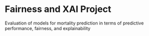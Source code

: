 # Fairness and XAI Project
Evaluation of models for mortality prediction in terms of predictive performance, fairness, and explainability
